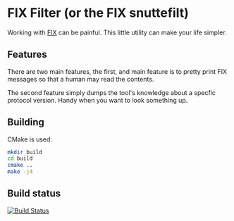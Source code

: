 # FIX Filter (or the FIX snuttefilt)

Working with [FIX](http://www.fixtradingcommunity.org/) can be painful. This
little utility can make your life simpler.

## Features

There are two main features, the first, and main feature is to pretty print
FIX messages so that a human may read the contents.

The second feature simply dumps the tool's knowledge about a specfic protocol
version. Handy when you want to look something up.

## Building

CMake is used:

```sh
mkdir build
cd build
cmake ..
make -j4
```

## Build status

[![Build Status](https://travis-ci.org/noj/fixfilt?branch=master)](https://travis-ci.org/noj/fixfilt)


